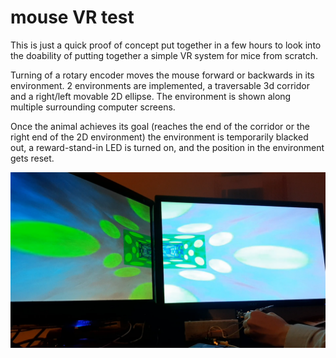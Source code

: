 # mouse VR test

This is just a quick proof of concept put together in a few hours to look into the doability of putting together a simple VR system for mice from scratch.

Turning of a rotary encoder moves the mouse forward or backwards in its environment.
2 environments are implemented, a traversable 3d corridor and a right/left movable 2D ellipse.
The environment is shown along multiple surrounding computer screens.

Once the animal achieves its goal (reaches the end of the corridor or the right end of the 2D environment) the environment is temporarily blacked out, a reward-stand-in LED is turned on, and the position in the environment gets reset.

![usage](/gitReadmeFiles/corridor0.png)